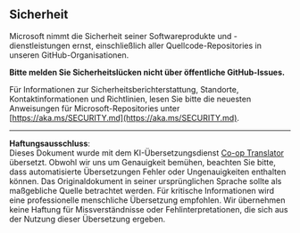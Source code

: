 <!--
CO_OP_TRANSLATOR_METADATA:
{
  "original_hash": "7229f7490ea61a04330b79651ac4d37e",
  "translation_date": "2025-09-17T12:30:29+00:00",
  "source_file": "SECURITY.md",
  "language_code": "de"
}
-->
## Sicherheit

Microsoft nimmt die Sicherheit seiner Softwareprodukte und -dienstleistungen ernst, einschließlich aller Quellcode-Repositories in unseren GitHub-Organisationen.

**Bitte melden Sie Sicherheitslücken nicht über öffentliche GitHub-Issues.**

Für Informationen zur Sicherheitsberichterstattung, Standorte, Kontaktinformationen und Richtlinien, lesen Sie bitte die neuesten Anweisungen für Microsoft-Repositories unter [https://aka.ms/SECURITY.md](https://aka.ms/SECURITY.md).

---

**Haftungsausschluss**:  
Dieses Dokument wurde mit dem KI-Übersetzungsdienst [Co-op Translator](https://github.com/Azure/co-op-translator) übersetzt. Obwohl wir uns um Genauigkeit bemühen, beachten Sie bitte, dass automatisierte Übersetzungen Fehler oder Ungenauigkeiten enthalten können. Das Originaldokument in seiner ursprünglichen Sprache sollte als maßgebliche Quelle betrachtet werden. Für kritische Informationen wird eine professionelle menschliche Übersetzung empfohlen. Wir übernehmen keine Haftung für Missverständnisse oder Fehlinterpretationen, die sich aus der Nutzung dieser Übersetzung ergeben.